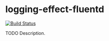 # logging-effect-fluentd

[![Build Status](https://travis-ci.org/unfoldml/logging-effect-fluentd.png)](https://travis-ci.org/unfoldml/logging-effect-fluentd)

TODO Description.
